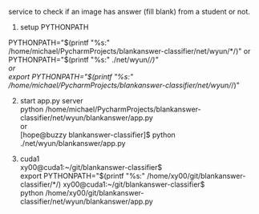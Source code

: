 service to check if an image has answer (fill blank) from a student or not.  

1. setup PYTHONPATH  

PYTHONPATH="$(printf "%s:" /home/michael/PycharmProjects/blankanswer-classifier/net/wyun/*/)"  
or  
PYTHONPATH="$(printf "%s:" ./net/wyun/*/)"  
or  
export PYTHONPATH="$(printf "%s:" /home/michael/PycharmProjects/blankanswer-classifier/net/wyun/*/)"  

2. start app.py server  
python /home/michael/PycharmProjects/blankanswer-classifier/net/wyun/blankanswer/app.py  
or  
[hope@buzzy blankanswer-classifier]$ python ./net/wyun/blankanswer/app.py  
  
  
3. cuda1  
xy00@cuda1:~/git/blankanswer-classifier$  
export PYTHONPATH="$(printf "%s:" /home/xy00/git/blankanswer-classifier/*/)  
xy00@cuda1:~/git/blankanswer-classifier$  
python /home/xy00/git/blankanswer-classifier/net/wyun/blankanswer/app.py
